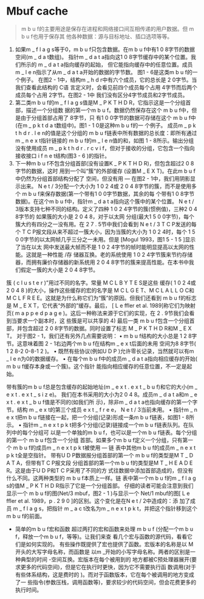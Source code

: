 # Mbuf cache 
> m b u f的主要用途是保存在进程和网络接口间互相传递的用户数据。但 m b u f也用于保存其
他各种数据：源与目标地址、插口选项等等。


1) 如果m _ f l a g s等于0，m b u f只包含数据。在m b u f中有1 0 8字节的数据空间(m _ d a t数组)。
指针m _ d a t a指向这1 0 8字节缓存中的某个位置。我们所示的 m _ d a t a指向缓存的起始，
但它能指向缓存中的任意位置。成员 m _ l e n指示了从m _ d a t a开始的数据的字节数。
图1 - 6是这类m b u f的一个例子。
在图2 - 1中，结构m _ h d r中有六个成员，它的总长是 2 0字节。当我们查看此结构的 C语
言定义时，会看见前四个成员每个占用 4字节而后两个成员每个占用 2字节。在图2 - 1中
我们没有区分4字节成员和2字节成员。
2) 第二类m b u f的m _ f l a g s值是M _ P K T H D R，它指示这是一个分组首部，描述一个分组数
据的第一个m b u f。数据仍然保存在这个 m b u f中，但是由于分组首部占用了 8字节，只
有1 0 0字节的数据可存储在这个 m b u f中(在m _ p k t d a t数组中)。图1 - 1 0是这种m b u f的一
个例子。
成员m _ p k t h d r . l e n的值是这个分组的 m b u f链表中所有数据的总长度：即所有通过
m _ n e x t指针链接的 m b u f的m _ l e n值的和，如图 1 - 8所示。输出分组没有使用成员
m _ p k t h d r . r c v i f，但对于接收的分组，它包含一个指向接收接口 i f n e t结构(图3 -
6 )的指针。
3) 下一种m b u f不包含分组首部(没有设置K _ P K T H D R)，但包含超过2 0 8字节的数据，这时
用到一个叫“簇”的外部缓存 (设置M _ E X T)。在此m b u f中仍然为分组首部结构分配了
空间，但没有用 — 在图2 - 1中，我们用阴影显示出来。 N e t / 3分配一个大小为 1 0 2 4或
2 0 4 8字节的簇，而不是使用多个 m b u f来保存数据(第一个带有1 0 0字节数据，其余的每
个带有1 0 8字节数据)。在这个m b u f中，指针m _ d a t a指向这个簇中的某个位置。
N e t / 3版本支持七种不同的结构。定义了四种 1 0 2 4字节的簇(惯例值)，三种2 0 4 8字节的
如果簇的大小是 2 0 4 8，对于以太网
分组(最大1 5 0 0字节)，每个簇大约有四分之一没有用。在 2 7 . 5节中我们会看到 N e t / 3
T C P发送的每个 T C P报文段从来不超过一簇大小，因为当簇的大小为 1 0 2 4时，每个
1 5 0 0字节的以太网帧几乎三分之一未用。但是 [Mogul 1993，图1 5 - 1 5 ]显示了当在以太
网中发送最大帧而不是 1 0 2 4字节的帧时能明显提高以太网的性能。这就是一种性能 /存
储器互换。老的系统使用 1 0 2 4字节簇来节约存储器，而拥有廉价存储器的新系统用
2 0 4 8字节的簇来提高性能。在本书中我们假定一簇的大小是 2 0 4 8字节。


簇 ( c l u s t e r )”用过不同的名字。常量 M C L B Y T E S是这些
缓存( 1 0 2 4或2 0 4 8 )的大小，操作这些缓存的宏的名字是 M C L G E T、M C L A L L O C和
M C L F R E E。这就是为什么称它们为“簇”的原因。但我们还看到 m b u f的标志是
M _ E X T，它代表“外部的”缓存。最后， [ L e ffler et al. 1989]称它们为映射页( m a p p e d
p a g e )。这后一种称法来源于它们的实现，在 2 . 9节我们会看到当要求一个副本时，这
些簇是可以共享的
4) 最后一类 m b u f包含一个分组首部，并包含超过 2 0 8字节的数据。同时设置了标志
M _ P K T H D R和M _ E X T。
对于图2 - 1，我们还有另外几点需要说明：
• m b u f结构的大小总是 1 2 8字节。这意味着图 2 - 1右边两个m b u f在结构m _ e x t后面的未用
空间为8 8字节( 1 2 8-2 0-8-1 2 )。
• 既然有些协议(例如U D P )允许零长记录，当然就可以有m _ l e n为0的数据缓存。
• 在每个m b u f中的成员m _ d a t a指向相应缓存的开始( m b u f缓存本身或一个簇)。这个指针
能指向相应缓存的任意位置，不一定是起始。

带有簇的m b u f总是包含缓存的起始地址(m _ e x t . e x t _ b u f)和它的大小(m _ e x t . e x t _ s i z e)。
我们在本书采用的大小为2 0 4 8。成员m _ d a t a和m _ e x t . e x t _ b u f值是不同的(如我们所
示)，除非m _ d a t a也指向缓存的第一个字节。结构 m _ e x t的第三个成员 e x t _ f r e e，
N e t / 3当前未用。
• 指针m _ n e x t把m b u f链接在一起，把一个分组(记录)形成一条m b u f链表，如图1 - 8所示。
• 指针m _ n e x t p k t把多个分组(记录)链接成一个m b u f链表队列。在队列中的每个分组可
以是一个单独的m b u f，也可以是一个m b u f链表。每个分组的第一个 m b u f包含一个分组
首部。如果多个m b u f定义一个分组，只有第一个 m b u f的成员m _ n e x t p k t被使用 — 链
表中其他m b u f的成员m _ n e x t p k t全是空指针。
带有U D P数据报分组首部的第一个 m b u f的类型是M T _ D A T A，但带有T C P报文段
分组首部的第一个m b u f的类型是M T _ H E A D E R。这是由于U D P和T C P采用了不同的方
式往数据中添加首部造成的，但没有什么不同。这两种类型的 m b u f本质上一样。链
表中第一个m b u f的m _ f l a g s的值M _ P K T H D R指示了它是一个分组首部。
仔细的读者可能会注意到我们显示一个 m b u f的图(Net/3 mbuf，图2 - 1 )与显示一个
Net/1 mbuf的图[ L e ffler et al. 1989，p . 2 9 0 ]的区别。这个变化是在N e t / 2中造成的：添
加了成员 m _ f l a g s，把指针 m _ a c t改名为m _ n e x t p k t，并把这个指针移到这个
m b u f的前面。

* 简单的m b u f宏和函数
超过两打的宏和函数来处理 m b u f (分配一个m b u f，释放一个m b u f，等等)。让我们来查
看几个宏与函数的源代码，看看它们是如何实现的。
有些操作既提供了宏也提供了函数。宏版本的名称是以 M开头的大写字母名称，而函数是
以m _开始的小写字母名称。两者的区别是一种典型的时间 -空间互换。宏版本在每个被用到的
地方都被C预处理器展开(要求更多的代码空间)，但是它在执行时更快，因为它不需要执行函
数调用(对于有些体系结构，这是费时的 )。而对于函数版本，它在每个被调用的地方变成了一
些指令(参数压栈，调用函数等)，要求较少的代码空间，但会花费更多的执行时间。



 
